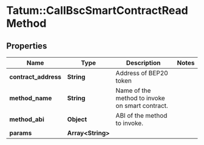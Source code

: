 # Tatum::CallBscSmartContractReadMethod

## Properties
Name | Type | Description | Notes
------------ | ------------- | ------------- | -------------
**contract_address** | **String** | Address of BEP20 token | 
**method_name** | **String** | Name of the method to invoke on smart contract. | 
**method_abi** | **Object** | ABI of the method to invoke. | 
**params** | **Array&lt;String&gt;** |  | 

